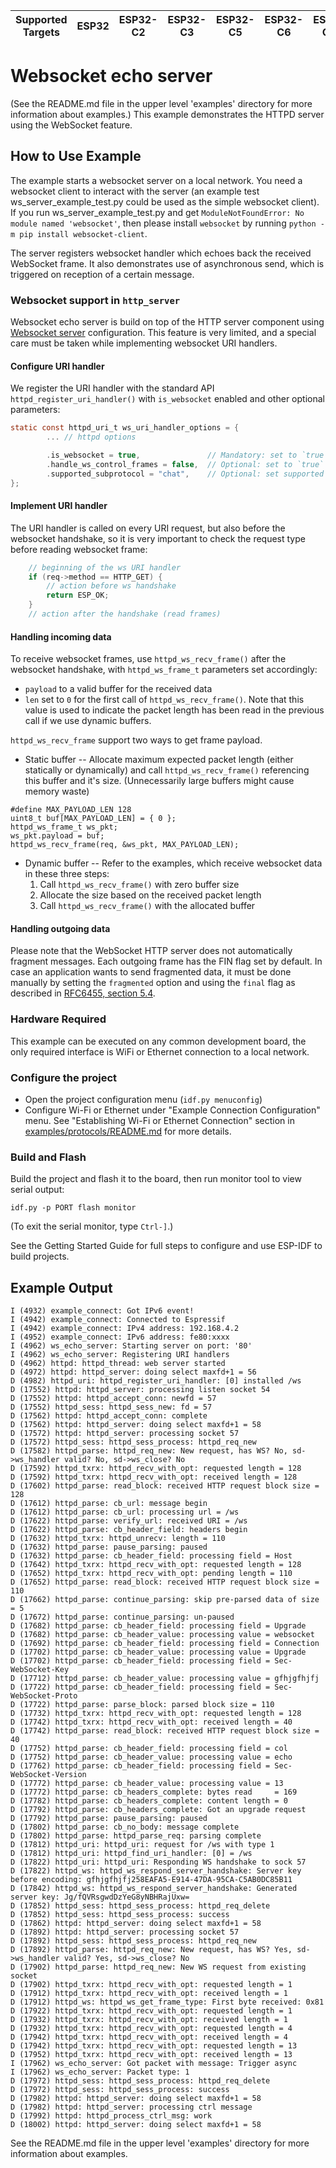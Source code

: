| Supported Targets | ESP32 | ESP32-C2 | ESP32-C3 | ESP32-C5 | ESP32-C6 | ESP32-C61 | ESP32-H2 | ESP32-H4 | ESP32-P4 | ESP32-S2 | ESP32-S3 |
| ----------------- | ----- | -------- | -------- | -------- | -------- | --------- | -------- | -------- | -------- | -------- | -------- |

# Websocket echo server

(See the README.md file in the upper level 'examples' directory for more information about examples.)
This example demonstrates the HTTPD server using the WebSocket feature.

## How to Use Example

The example starts a websocket server on a local network. You need a websocket client to interact with the server (an example test
ws_server_example_test.py could be used as the simple websocket client). If you run ws_server_example_test.py and get
`ModuleNotFoundError: No module named 'websocket'`, then please install `websocket` by running `python -m pip install websocket-client`.

The server registers websocket handler which echoes back the received WebSocket frame. It also demonstrates
use of asynchronous send, which is triggered on reception of a certain message.

### Websocket support in `http_server`

Websocket echo server is build on top of the HTTP server component using [Websocket server](https://docs.espressif.com/projects/esp-idf/en/latest/api-reference/protocols/esp_http_server.html#websocket-server) configuration.
This feature is very limited, and a special care must be taken while implementing websocket URI handlers.

#### Configure URI handler

We register the URI handler with the standard API `httpd_register_uri_handler()` with `is_websocket` enabled and other optional parameters:

```c
static const httpd_uri_t ws_uri_handler_options = {
        ... // httpd options

        .is_websocket = true,               // Mandatory: set to `true` to handler websocket protocol
        .handle_ws_control_frames = false,  // Optional: set to `true` for the handler to receive control packets, too
        .supported_subprotocol = "chat",    // Optional: set supported subprotocol for this handler
};

```

#### Implement URI handler

The URI handler is called on every URI request, but also before the websocket handshake, so it is very important to check the request type before reading websocket frame:

```c
    // beginning of the ws URI handler
    if (req->method == HTTP_GET) {
        // action before ws handshake
        return ESP_OK;
    }
    // action after the handshake (read frames)
```

#### Handling incoming data

To receive websocket frames, use `httpd_ws_recv_frame()` after the websocket handshake, with `httpd_ws_frame_t` parameters set accordingly:
* `payload` to a valid buffer for the received data
* `len` set to `0` for the first call of `httpd_ws_recv_frame()`. Note that this value is used to indicate the packet length has been read in the previous call if we use dynamic buffers.

`httpd_ws_recv_frame` support two ways to get frame payload.
* Static buffer -- Allocate maximum expected packet length (either statically or dynamically) and call `httpd_ws_recv_frame()` referencing this buffer and it's size. (Unnecessarily large buffers might cause memory waste)

```
#define MAX_PAYLOAD_LEN 128
uint8_t buf[MAX_PAYLOAD_LEN] = { 0 };
httpd_ws_frame_t ws_pkt;
ws_pkt.payload = buf;
httpd_ws_recv_frame(req, &ws_pkt, MAX_PAYLOAD_LEN);
```
* Dynamic buffer -- Refer to the examples, which receive websocket data in these three steps:
  1) Call `httpd_ws_recv_frame()` with zero buffer size
  2) Allocate the size based on the received packet length
  3) Call `httpd_ws_recv_frame()` with the allocated buffer

#### Handling outgoing data

Please note that the WebSocket HTTP server does not automatically fragment messages.
Each outgoing frame has the FIN flag set by default.
In case an application wants to send fragmented data, it must be done manually by setting the
`fragmented` option and using the `final` flag as described in [RFC6455, section 5.4](https://tools.ietf.org/html/rfc6455#section-5.4).


### Hardware Required

This example can be executed on any common development board, the only required interface is WiFi or Ethernet connection to a local network.

### Configure the project

* Open the project configuration menu (`idf.py menuconfig`)
* Configure Wi-Fi or Ethernet under "Example Connection Configuration" menu. See "Establishing Wi-Fi or Ethernet Connection" section in [examples/protocols/README.md](../../README.md) for more details.

### Build and Flash

Build the project and flash it to the board, then run monitor tool to view serial output:

```
idf.py -p PORT flash monitor
```

(To exit the serial monitor, type ``Ctrl-]``.)

See the Getting Started Guide for full steps to configure and use ESP-IDF to build projects.

## Example Output
```
I (4932) example_connect: Got IPv6 event!
I (4942) example_connect: Connected to Espressif
I (4942) example_connect: IPv4 address: 192.168.4.2
I (4952) example_connect: IPv6 address: fe80:xxxx
I (4962) ws_echo_server: Starting server on port: '80'
I (4962) ws_echo_server: Registering URI handlers
D (4962) httpd: httpd_thread: web server started
D (4972) httpd: httpd_server: doing select maxfd+1 = 56
D (4982) httpd_uri: httpd_register_uri_handler: [0] installed /ws
D (17552) httpd: httpd_server: processing listen socket 54
D (17552) httpd: httpd_accept_conn: newfd = 57
D (17552) httpd_sess: httpd_sess_new: fd = 57
D (17562) httpd: httpd_accept_conn: complete
D (17562) httpd: httpd_server: doing select maxfd+1 = 58
D (17572) httpd: httpd_server: processing socket 57
D (17572) httpd_sess: httpd_sess_process: httpd_req_new
D (17582) httpd_parse: httpd_req_new: New request, has WS? No, sd->ws_handler valid? No, sd->ws_close? No
D (17592) httpd_txrx: httpd_recv_with_opt: requested length = 128
D (17592) httpd_txrx: httpd_recv_with_opt: received length = 128
D (17602) httpd_parse: read_block: received HTTP request block size = 128
D (17612) httpd_parse: cb_url: message begin
D (17612) httpd_parse: cb_url: processing url = /ws
D (17622) httpd_parse: verify_url: received URI = /ws
D (17622) httpd_parse: cb_header_field: headers begin
D (17632) httpd_txrx: httpd_unrecv: length = 110
D (17632) httpd_parse: pause_parsing: paused
D (17632) httpd_parse: cb_header_field: processing field = Host
D (17642) httpd_txrx: httpd_recv_with_opt: requested length = 128
D (17652) httpd_txrx: httpd_recv_with_opt: pending length = 110
D (17652) httpd_parse: read_block: received HTTP request block size = 110
D (17662) httpd_parse: continue_parsing: skip pre-parsed data of size = 5
D (17672) httpd_parse: continue_parsing: un-paused
D (17682) httpd_parse: cb_header_field: processing field = Upgrade
D (17682) httpd_parse: cb_header_value: processing value = websocket
D (17692) httpd_parse: cb_header_field: processing field = Connection
D (17702) httpd_parse: cb_header_value: processing value = Upgrade
D (17702) httpd_parse: cb_header_field: processing field = Sec-WebSocket-Key
D (17712) httpd_parse: cb_header_value: processing value = gfhjgfhjfj
D (17722) httpd_parse: cb_header_field: processing field = Sec-WebSocket-Proto
D (17722) httpd_parse: parse_block: parsed block size = 110
D (17732) httpd_txrx: httpd_recv_with_opt: requested length = 128
D (17742) httpd_txrx: httpd_recv_with_opt: received length = 40
D (17742) httpd_parse: read_block: received HTTP request block size = 40
D (17752) httpd_parse: cb_header_field: processing field = col
D (17752) httpd_parse: cb_header_value: processing value = echo
D (17762) httpd_parse: cb_header_field: processing field = Sec-WebSocket-Version
D (17772) httpd_parse: cb_header_value: processing value = 13
D (17772) httpd_parse: cb_headers_complete: bytes read     = 169
D (17782) httpd_parse: cb_headers_complete: content length = 0
D (17792) httpd_parse: cb_headers_complete: Got an upgrade request
D (17792) httpd_parse: pause_parsing: paused
D (17802) httpd_parse: cb_no_body: message complete
D (17802) httpd_parse: httpd_parse_req: parsing complete
D (17812) httpd_uri: httpd_uri: request for /ws with type 1
D (17812) httpd_uri: httpd_find_uri_handler: [0] = /ws
D (17822) httpd_uri: httpd_uri: Responding WS handshake to sock 57
D (17822) httpd_ws: httpd_ws_respond_server_handshake: Server key before encoding: gfhjgfhjfj258EAFA5-E914-47DA-95CA-C5AB0DC85B11
D (17842) httpd_ws: httpd_ws_respond_server_handshake: Generated server key: Jg/fQVRsgwdDzYeG8yNBHRajUxw=
D (17852) httpd_sess: httpd_sess_process: httpd_req_delete
D (17852) httpd_sess: httpd_sess_process: success
D (17862) httpd: httpd_server: doing select maxfd+1 = 58
D (17892) httpd: httpd_server: processing socket 57
D (17892) httpd_sess: httpd_sess_process: httpd_req_new
D (17892) httpd_parse: httpd_req_new: New request, has WS? Yes, sd->ws_handler valid? Yes, sd->ws_close? No
D (17902) httpd_parse: httpd_req_new: New WS request from existing socket
D (17902) httpd_txrx: httpd_recv_with_opt: requested length = 1
D (17912) httpd_txrx: httpd_recv_with_opt: received length = 1
D (17912) httpd_ws: httpd_ws_get_frame_type: First byte received: 0x81
D (17922) httpd_txrx: httpd_recv_with_opt: requested length = 1
D (17932) httpd_txrx: httpd_recv_with_opt: received length = 1
D (17932) httpd_txrx: httpd_recv_with_opt: requested length = 4
D (17942) httpd_txrx: httpd_recv_with_opt: received length = 4
D (17942) httpd_txrx: httpd_recv_with_opt: requested length = 13
D (17952) httpd_txrx: httpd_recv_with_opt: received length = 13
I (17962) ws_echo_server: Got packet with message: Trigger async
I (17962) ws_echo_server: Packet type: 1
D (17972) httpd_sess: httpd_sess_process: httpd_req_delete
D (17972) httpd_sess: httpd_sess_process: success
D (17982) httpd: httpd_server: doing select maxfd+1 = 58
D (17982) httpd: httpd_server: processing ctrl message
D (17992) httpd: httpd_process_ctrl_msg: work
D (18002) httpd: httpd_server: doing select maxfd+1 = 58
```

See the README.md file in the upper level 'examples' directory for more information about examples.
